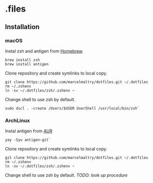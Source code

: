 # .files

## Installation

### macOS
Instal zsh and antigen from [Homebrew](https://brew.sh).
```shell
brew install zsh
brew install antigen
```

Clone repository and create symlinks to local copy.
```shell
git clone https://github.com/marcelmaltry/dotfiles.git ~/.dotfiles
rm ~/.zshenv
ln -sv ~/.dotfiles/zsh/.zshenv ~
```
Change shell to use zsh by default.
```shell
sudo dscl . -create /Users/$USER UserShell /usr/local/bin/zsh`
```

### ArchLinux
Instal antigen from [AUR](http://aur.archlinux.org)
```shell
yay -Syu antigen-git`
```
Clone repository and create symlinks to local copy.
```shell
git clone https://github.com/marcelmaltry/dotfiles.git ~/.dotfiles
rm ~/.zshenv
ln -sv ~/.dotfiles/zsh/.zshenv ~
```

Change shell to use zsh by default.
*TODO: look up procedure*